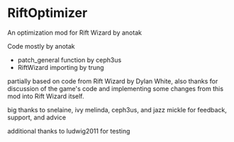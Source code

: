 # RiftOptimizer
An optimization mod for Rift Wizard by anotak

Code mostly by anotak
- patch_general function by ceph3us
-  RiftWizard importing by trung

partially based on code from Rift Wizard by Dylan White, also thanks for discussion of the game's code and implementing some changes from this mod into Rift Wizard itself.

big thanks to snelaine, ivy melinda, ceph3us, and jazz mickle for feedback, support, and advice

additional thanks to ludwig2011 for testing
